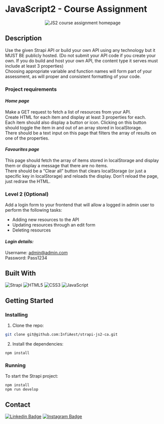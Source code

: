 # JavaScript2 - Course Assignment
<p align="center">
  <img src="https://user-images.githubusercontent.com/71286689/171594892-29a12dd8-3d92-40ff-8b28-5a273a495ef6.png" alt="JS2 course assignment homepage" />
</p>

## Description
Use the given Strapi API or build your own API using any technology but it MUST BE publicly hosted. (Do not submit your API code if you create your own. If you do build and host your own API, the content type it serves must include at least 3 properties)<br/>
Choosing appropriate variable and function names will form part of your assessment, as will proper and consistent formatting of your code.

### Project requirements
#### ***Home page***
Make a GET request to fetch a list of resources from your API.<br/>
Create HTML for each item and display at least 3 properties for each.<br/>
Each item should also display a button or icon. Clicking on this button should toggle the item in and out of an array stored in localStorage.<br/>
There should be a text input on this page that filters the array of results on one of the properties.

#### ***Favourites page***
This page should fetch the array of items stored in localStorage and display them or display a message that there are no items.<br/>
There should be a “Clear all” button that clears localStorage (or just a specific key in localStorage) and reloads the display. Don’t reload the page, just redraw the HTML.

### Level 2 (Optional)
Add a login form to your frontend that will allow a logged in admin user to perform the following tasks:
- Adding new resources to the API
- Updating resources through an edit form
- Deleting resources

#### ***Login details:***
Username: admin@admin.com<br/>
Password: Pass1234

## Built With
![Strapi](https://img.shields.io/badge/-Strapi-white?style=for-the-badge&logo=Strapi&logoColor=4e26e0)
![HTML5](https://img.shields.io/badge/-HTML5-white?style=for-the-badge&logo=html5)
![CSS3](https://img.shields.io/badge/-CSS3-white?style=for-the-badge&logo=css3&logoColor=264de4)
![JavaScript](https://img.shields.io/badge/-JavaScript-white?style=for-the-badge&logo=javascript)

## Getting Started

### Installing

1. Clone the repo:

```bash
git clone git@github.com:InfiAest/strapi-js2-ca.git
```

2. Install the dependencies:

```
npm install
```

### Running

To start the Strapi project:
```
npm install
npm run develop
```

## Contact

[![Linkedin Badge](https://img.shields.io/badge/-CharlotteLucas-white?style=for-the-badge&logo=Linkedin&logoColor=0077b5&link=https://www.linkedin.com/in/charlotte-lucas-31544b32/)](https://www.linkedin.com/in/charlotte-lucas-31544b32/)
[![Instagram Badge](https://img.shields.io/badge/-Infiaest-white?style=for-the-badge&logo=instagram&link=https://instagram.com/infiaest/)](https://instagram.com/infiaest)
